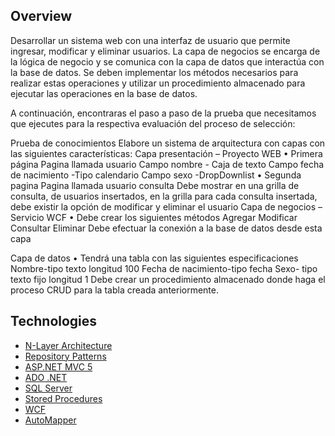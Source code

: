 ## Overview

Desarrollar un sistema web con una interfaz de usuario que permite ingresar, modificar y eliminar usuarios. La capa de negocios se encarga de la lógica de negocio y se comunica con la capa de datos que interactúa con la base de datos. Se deben implementar los métodos necesarios para realizar estas operaciones y utilizar un procedimiento almacenado para ejecutar las operaciones en la base de datos.

A continuación, encontraras el paso a paso de la prueba que necesitamos que ejecutes para la respectiva evaluación del proceso de selección:

Prueba de  conocimientos
Elabore un sistema de arquitectura con capas con las siguientes características:
Capa presentación – Proyecto WEB
• Primera página
Pagina llamada usuario
Campo nombre - Caja de texto
Campo fecha de nacimiento -Tipo calendario
Campo sexo -DropDownlist
• Segunda pagina
Pagina llamada usuario consulta
Debe mostrar en una grilla de consulta, de usuarios insertados, en la grilla para cada consulta insertada, debe existir la opción de modificar y eliminar el usuario
Capa de negocios – Servicio WCF
• Debe crear los siguientes métodos
Agregar
Modificar
Consultar
Eliminar
Debe efectuar la conexión a la base de datos desde esta capa

Capa de datos
• Tendrá una tabla con las siguientes especificaciones
Nombre-tipo texto longitud 100
Fecha de nacimiento-tipo fecha
Sexo- tipo texto fijo longitud 1
Debe crear un procedimiento almacenado donde haga el proceso CRUD para la tabla creada anteriormente.

## Technologies

* [N-Layer Architecture](https://medium.com/design-microservices-architecture-with-patterns/layered-n-layer-architecture-e15ffdb7fa42)
* [Repository Patterns](https://learn.microsoft.com/en-us/aspnet/mvc/overview/older-versions/getting-started-with-ef-5-using-mvc-4/implementing-the-repository-and-unit-of-work-patterns-in-an-asp-net-mvc-application)
* [ASP.NET MVC 5](https://learn.microsoft.com/en-us/aspnet/mvc/overview/getting-started/introduction/)
* [ADO .NET](https://learn.microsoft.com/en-us/dotnet/framework/data/adonet/ado-net-overview)
* [SQL Server](https://learn.microsoft.com/en-us/sql/sql-server/?view=sql-server-ver16)
* [Stored Procedures](https://learn.microsoft.com/en-us/sql/relational-databases/stored-procedures/stored-procedures-database-engine?view=sql-server-ver16)
* [WCF](https://learn.microsoft.com/es-es/dotnet/framework/wcf/whats-wcf)
* [AutoMapper](https://automapper.org/)
